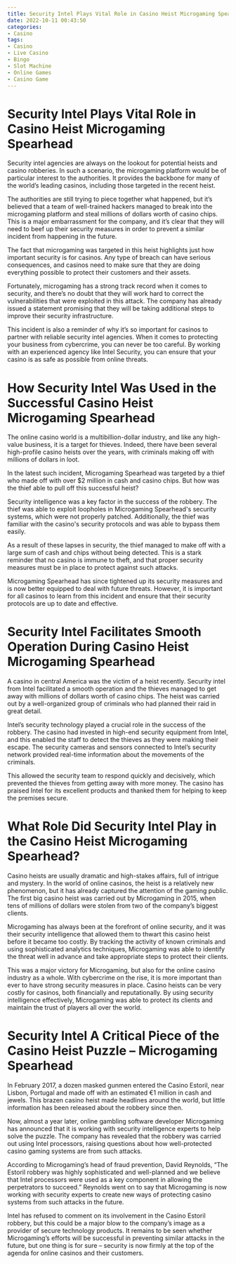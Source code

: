```yaml
---
title: Security Intel Plays Vital Role in Casino Heist Microgaming Spearhead 
date: 2022-10-11 00:43:50
categories:
- Casino
tags:
- Casino
- Live Casino
- Bingo
- Slot Machine
- Online Games
- Casino Game
---
```



#  Security Intel Plays Vital Role in Casino Heist Microgaming Spearhead 

Security intel agencies are always on the lookout for potential heists and casino robberies. In such a scenario, the microgaming platform would be of particular interest to the authorities. It provides the backbone for many of the world’s leading casinos, including those targeted in the recent heist.

The authorities are still trying to piece together what happened, but it’s believed that a team of well-trained hackers managed to break into the microgaming platform and steal millions of dollars worth of casino chips. This is a major embarrassment for the company, and it’s clear that they will need to beef up their security measures in order to prevent a similar incident from happening in the future.

The fact that microgaming was targeted in this heist highlights just how important security is for casinos. Any type of breach can have serious consequences, and casinos need to make sure that they are doing everything possible to protect their customers and their assets.

Fortunately, microgaming has a strong track record when it comes to security, and there’s no doubt that they will work hard to correct the vulnerabilities that were exploited in this attack. The company has already issued a statement promising that they will be taking additional steps to improve their security infrastructure.

This incident is also a reminder of why it’s so important for casinos to partner with reliable security intel agencies. When it comes to protecting your business from cybercrime, you can never be too careful. By working with an experienced agency like Intel Security, you can ensure that your casino is as safe as possible from online threats.

#  How Security Intel Was Used in the Successful Casino Heist Microgaming Spearhead 

The online casino world is a multibillion-dollar industry, and like any high-value business, it is a target for thieves. Indeed, there have been several high-profile casino heists over the years, with criminals making off with millions of dollars in loot.

In the latest such incident, Microgaming Spearhead was targeted by a thief who made off with over $2 million in cash and casino chips. But how was the thief able to pull off this successful heist?

Security intelligence was a key factor in the success of the robbery. The thief was able to exploit loopholes in Microgaming Spearhead's security systems, which were not properly patched. Additionally, the thief was familiar with the casino's security protocols and was able to bypass them easily.

As a result of these lapses in security, the thief managed to make off with a large sum of cash and chips without being detected. This is a stark reminder that no casino is immune to theft, and that proper security measures must be in place to protect against such attacks.

Microgaming Spearhead has since tightened up its security measures and is now better equipped to deal with future threats. However, it is important for all casinos to learn from this incident and ensure that their security protocols are up to date and effective.

#  Security Intel Facilitates Smooth Operation During Casino Heist Microgaming Spearhead 

A casino in central America was the victim of a heist recently. Security intel from Intel facilitated a smooth operation and the thieves managed to get away with millions of dollars worth of casino chips. The heist was carried out by a well-organized group of criminals who had planned their raid in great detail.

Intel’s security technology played a crucial role in the success of the robbery. The casino had invested in high-end security equipment from Intel, and this enabled the staff to detect the thieves as they were making their escape. The security cameras and sensors connected to Intel’s security network provided real-time information about the movements of the criminals.

This allowed the security team to respond quickly and decisively, which prevented the thieves from getting away with more money. The casino has praised Intel for its excellent products and thanked them for helping to keep the premises secure.

#  What Role Did Security Intel Play in the Casino Heist Microgaming Spearhead? 

Casino heists are usually dramatic and high-stakes affairs, full of intrigue and mystery. In the world of online casinos, the heist is a relatively new phenomenon, but it has already captured the attention of the gaming public. The first big casino heist was carried out by Microgaming in 2015, when tens of millions of dollars were stolen from two of the company’s biggest clients.

Microgaming has always been at the forefront of online security, and it was their security intelligence that allowed them to thwart this casino heist before it became too costly. By tracking the activity of known criminals and using sophisticated analytics techniques, Microgaming was able to identify the threat well in advance and take appropriate steps to protect their clients.

This was a major victory for Microgaming, but also for the online casino industry as a whole. With cybercrime on the rise, it is more important than ever to have strong security measures in place. Casino heists can be very costly for casinos, both financially and reputationally. By using security intelligence effectively, Microgaming was able to protect its clients and maintain the trust of players all over the world.

# Security Intel A Critical Piece of the Casino Heist Puzzle – Microgaming Spearhead

In February 2017, a dozen masked gunmen entered the Casino Estoril, near Lisbon, Portugal and made off with an estimated €1 million in cash and jewels. This brazen casino heist made headlines around the world, but little information has been released about the robbery since then.

Now, almost a year later, online gambling software developer Microgaming has announced that it is working with security intelligence experts to help solve the puzzle. The company has revealed that the robbery was carried out using Intel processors, raising questions about how well-protected casino gaming systems are from such attacks.

According to Microgaming’s head of fraud prevention, David Reynolds, “The Estoril robbery was highly sophisticated and well-planned and we believe that Intel processors were used as a key component in allowing the perpetrators to succeed.” Reynolds went on to say that Microgaming is now working with security experts to create new ways of protecting casino systems from such attacks in the future.

Intel has refused to comment on its involvement in the Casino Estoril robbery, but this could be a major blow to the company’s image as a provider of secure technology products. It remains to be seen whether Microgaming’s efforts will be successful in preventing similar attacks in the future, but one thing is for sure – security is now firmly at the top of the agenda for online casinos and their customers.